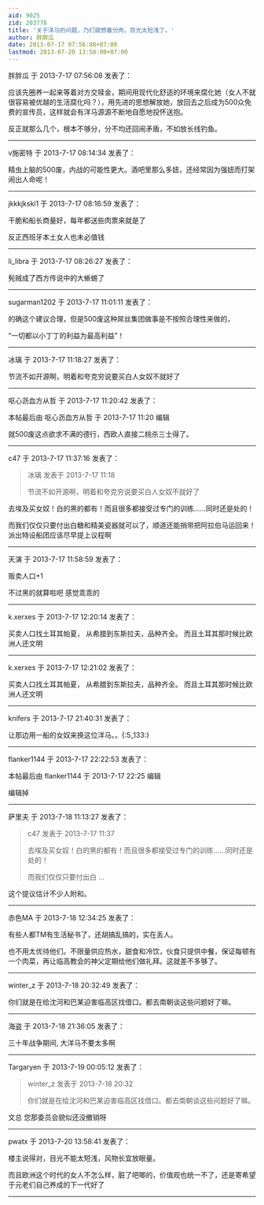 ```yaml
---
aid: 9025
zid: 203778
title: '关于洋马的问题，乃们就想着分肉，目光太短浅了。'
author: 胖胖瓜
date: 2013-07-17 07:56:08+07:00
lastmod: 2013-07-20 13:58:00+07:00
---
```


胖胖瓜 于 2013-7-17 07:56:08 发表了：

应该先圈养一起来等着对方交赎金，期间用现代化舒适的环境来腐化她（女人不就很容易被优越的生活腐化吗？），用先进的思想解放她，放回去之后成为500众免费的宣传员，这样就会有洋马源源不断地自愿地投怀送抱。

反正就那么几个，根本不够分，分不均还回闹矛盾，不如放长线钓鱼。

---------

v施密特 于 2013-7-17 08:14:34 发表了：

精虫上脑的500废，内战的可能性更大。酒吧里那么多妞，还经常因为强妞而打架闹出人命呢！

---------

jkkkjkski1 于 2013-7-17 08:16:59 发表了：

干脆和船长商量好，每年都送些肉票来就是了

反正西班牙本土女人也未必值钱

---------

li_libra 于 2013-7-17 08:26:27 发表了：

髡贼成了西方传说中的大蜥蜴了

---------

sugarman1202 于 2013-7-17 11:01:11 发表了：

的确这个建议合理，但是500废这种屌丝集团做事是不按照合理性来做的，

“一切都以小丁丁的利益为最高利益”！

---------

冰璃 于 2013-7-17 11:18:27 发表了：

节流不如开源啊，明着和夸克穷说要买白人女奴不就好了

---------

呕心沥血方从哲 于 2013-7-17 11:20:42 发表了：

本帖最后由 呕心沥血方从哲 于 2013-7-17 11:20 编辑 

就500废这点欲求不满的德行，西欧人直接二桃杀三士得了。

---------

c47 于 2013-7-17 11:37:16 发表了：

> 冰璃 发表于 2013-7-17 11:18
> 
> 节流不如开源啊，明着和夸克穷说要买白人女奴不就好了



去埃及买女奴！白的黑的都有！而且很多都接受过专门的训练......同时还是处的！

而我们仅仅只要付出白糖和精美瓷器就可以了，顺道还能捎带把阿拉伯马运回来！派出特设船团应该尽早提上议程啊

---------

天演 于 2013-7-17 11:58:59 发表了：

贩卖人口+1

不过黑的就算啦吧 感觉乖乖的

---------

k.xerxes 于 2013-7-17 12:20:14 发表了：

买卖人口找土耳其帕夏， 从希腊到东斯拉夫，品种齐全。 而且土耳其那时候比欧洲人还文明

---------

k.xerxes 于 2013-7-17 12:21:02 发表了：

买卖人口找土耳其帕夏， 从希腊到东斯拉夫，品种齐全。 而且土耳其那时候比欧洲人还文明

---------

knifers 于 2013-7-17 21:40:31 发表了：

让那边用一船的女奴来换这位洋马。。{:5\_133:}

---------

flanker1144 于 2013-7-17 22:22:53 发表了：

本帖最后由 flanker1144 于 2013-7-17 22:25 编辑 

编辑掉

---------

萨里夫 于 2013-7-18 11:13:27 发表了：

> c47 发表于 2013-7-17 11:37
> 
> 去埃及买女奴！白的黑的都有！而且很多都接受过专门的训练......同时还是处的！
> 
> 而我们仅仅只要付出白 ...



这个提议估计不少人附和。

---------

赤色MA 于 2013-7-18 12:34:25 发表了：

有些人都TM有生活秘书了，还胡搞乱搞的，实在丢人。

也不用太优待他们。不限量供应热水，甜食和冷饮，伙食只提供中餐，保证每顿有一个肉菜，再让临高教会的神父定期给他们做礼拜。这就差不多够了。

---------

winter_z 于 2013-7-18 20:32:49 发表了：

你们就是在给沈河和巴某迫害临高区找借口。都去南朝谈这些问题好了嘛。

---------

海盗 于 2013-7-18 21:36:05 发表了：

三十年战争期间, 大洋马不要太多啊

---------

Targaryen 于 2013-7-19 00:05:12 发表了：

> winter\_z 发表于 2013-7-18 20:32
> 
> 你们就是在给沈河和巴某迫害临高区找借口。都去南朝谈这些问题好了嘛。



文总 您那委员会貌似还没撤销呀

---------

pwatx 于 2013-7-20 13:58:41 发表了：

楼主说得对，目光不能太短浅，风物长宜放眼量。

而且欧洲这个时代的女人不怎么样，脏了吧唧的，价值观也统一不了，还是寄希望于元老们自己养成的下一代好了

---------

